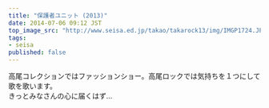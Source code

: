 ```yaml
---
title: "保護者ユニット (2013)"
date: 2014-07-06 09:12 JST
top_image_src: "http://www.seisa.ed.jp/takao/takarock13/img/IMGP1724.JPG"
tags:
- seisa
published: false
---
```

高尾コレクションではファッションショー。高尾ロックでは気持ちを１つにして歌を歌います。  
きっとみなさんの心に届くはず...